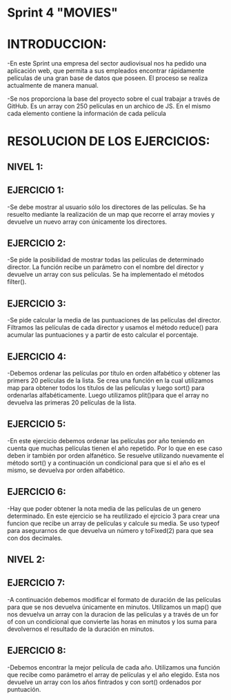 # Sprint 4 "MOVIES"
# INTRODUCCION:
-En este Sprint una empresa del sector audiovisual nos ha pedido una aplicación web, que permita a sus empleados encontrar rápidamente películas de una gran base de datos que poseen. El proceso se realiza actualmente de manera manual.

-Se nos proporciona la base del proyecto sobre el cual trabajar a través de GitHub. Es un array con 250 películas en un archico de JS. En el mismo cada elemento contiene la información de cada película

# RESOLUCION DE LOS EJERCICIOS:

## NIVEL 1:
## EJERCICIO 1:
-Se debe mostrar al usuario sólo los directores de las películas. 
Se ha resuelto mediante la realización de un map que recorre el array movies y devuelve un nuevo array con únicamente los directores.

## EJERCICIO 2:
-Se pide la posibilidad de mostrar todas las películas de determinado director.
La función recibe un parámetro con el nombre del director y devuelve un array con sus películas. Se ha implementado el métodos filter().

## EJERCICIO 3:
-Se pide calcular la media de las puntuaciones de las películas del director.
Filtramos las películas de cada director y usamos el método reduce() para acumular las puntuaciones y a partir de esto calcular el porcentaje.

## EJERCICIO 4: 
-Debemos ordenar las películas por título en orden alfabético y obtener las primers 20 películas de la lista.
Se crea una función en la cual utilizamos map para obtener todos los títulos de las películas y luego sort() para ordenarlas alfabéticamente. Luego utilizamos plit()para que el array no devuelva las primeras 20 películas de la lista.

## EJERCICIO 5:
-En este ejercicio debemos ordenar las películas por año teniendo en cuenta que muchas películas tienen el año repetido. Por lo que en ese caso deben ir también por orden alfanético.
Se resuelve utilizando nuevamente el método sort() y a continuación un condicional para que si el año es el mismo, se devuelva por orden alfabético.

## EJERCICIO 6:
-Hay que poder obtener la nota media de las películas de un genero determinado.
En este ejercicio se ha reutilizado el ejrcicio 3 para crear una funcion que recibe un array de películas y calcule su media. Se uso typeof para asegurarnos de que devuelva un número y toFixed(2) para que sea con dos decimales.

## NIVEL 2:

## EJERCICIO 7:
-A continuación debemos modificar el formato de duración de las películas para que se nos devuelva únicamente en minutos.
Utilizamos un map() que nos devuelva un array con la duracion de las películas y a través de un for of con un condicional que convierte las horas en minutos y los suma para devolvernos el resultado de la duración en minutos.

## EJERCICIO 8:
-Debemos encontrar la mejor película de cada año.
Utilizamos una función que recibe como parámetro el array de películas y el año elegido. Esta nos devuelve un array con los años fintrados y con sort() ordenados por puntuación.








